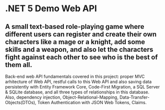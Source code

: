 # .NET 5 Demo Web API 

## A small text-based role-playing game where different users can register and create their own characters like a mage or a knight, add some skills and a weapon, and also let the characters fight against each other to see who is the best of them all.

Back-end web API fundamentals covered in this project: proper MVC arhitecture of Web API, restful calls to this Web API and also saving data persistently with Entity Framework Core, Code-First Migration, a SQL Server & SQLite database, and all three types of relationships in this database.
Also, dependency injection, Object-Relational-Mapping, Data-Transfer-Objects(DTOs), Token Authentication with JSON Web Tokens, Claims.
